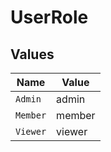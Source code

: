 # UserRole


## Values

| Name     | Value    |
| -------- | -------- |
| `Admin`  | admin    |
| `Member` | member   |
| `Viewer` | viewer   |